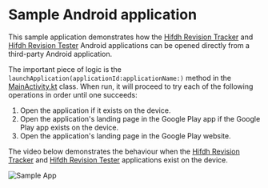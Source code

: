 # Sample Android application

This sample application demonstrates how the [Hifdh Revision Tracker](https://play.google.com/store/apps/details?id=com.tazkiyatech.hifdhtracker) and [Hifdh Revision Tester](https://play.google.com/store/apps/details?id=com.tazkiyatech.hifdhtester) Android applications can be opened directly from a third-party Android application.

The important piece of logic is the `launchApplication(applicationId:applicationName:)` method in the [MainActivity.kt](src/main/java/com/tazkiyatech/sampleapp/MainActivity.kt) class.
When run, it will proceed to try each of the following operations in order until one succeeds:

1. Open the application if it exists on the device.
2. Open the application's landing page in the Google Play app if the Google Play app exists on the device.
3. Open the application's landing page in the Google Play website.

The video below demonstrates the behaviour when the [Hifdh Revision Tracker](https://play.google.com/store/apps/details?id=com.tazkiyatech.hifdhtracker) and [Hifdh Revision Tester](https://play.google.com/store/apps/details?id=com.tazkiyatech.hifdhtester) applications exist on the device.

![Sample App](https://media.giphy.com/media/Ev2bhYrepUmRFkb308/giphy.gif)
